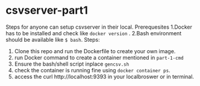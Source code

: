 # csvserver-part1

Steps for anyone can setup csvserver in their local.
Prerequesites
1.Docker has to be installed and check like `docker version` .
2.Bash environment should be available like `$ bash`.
Steps:
1. Clone this repo and run the Dockerfile to create your own image.
2. run Docker command to create a container mentioned in `part-1-cmd`
3. Ensure the bash/shell script inplace `gencsv.sh`
4. check the container is running fine using `docker container ps`.
5. access the curl http://localhost:9393 in your localbroswer or in terminal.
